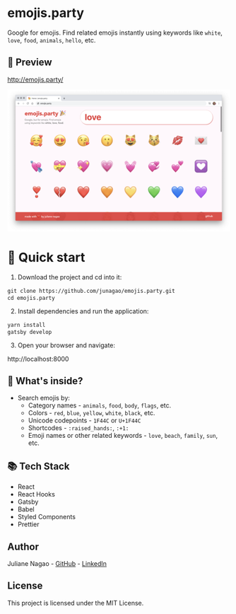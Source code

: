 # emojis.party

Google for emojis. Find related emojis instantly using keywords like `white`, `love`, `food`, `animals`, `hello`, etc.

## 👀 Preview

http://emojis.party/

![emojis-party-png](./src/images/emojis-party-preview.png)

# 🚀 Quick start

1. Download the project and cd into it:

```
git clone https://github.com/junagao/emojis.party.git
cd emojis.party
```

2. Install dependencies and run the application:

```
yarn install
gatsby develop
```

3. Open your browser and navigate:

http://localhost:8000

## 🧐 What's inside?

- Search emojis by:
  - Category names - `animals`, `food`, `body`, `flags`, etc.
  - Colors - `red`, `blue`, `yellow`, `white`, `black`, etc.
  - Unicode codepoints - `1F44C` or `U+1F44C`
  - Shortcodes - `:raised_hands:`, `:+1:`
  - Emoji names or other related keywords - `love`, `beach`, `family`, `sun`, etc.

## 📚 Tech Stack

- React
- React Hooks
- Gatsby
- Babel
- Styled Components
- Prettier

## Author

Juliane Nagao - [GitHub](https://github.com/junagao) - [LinkedIn](https://www.linkedin.com/in/junagao/)

## License

This project is licensed under the MIT License.
